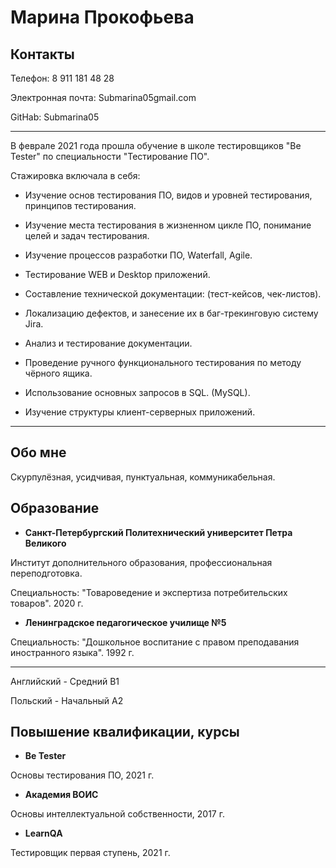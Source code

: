 # Марина Прокофьева

## Контакты

Телефон: 8 911 181 48 28


Электронная почта: Submarina05gmail.com


GitHab: Submarina05


***
В феврале 2021 года прошла обучение в школе тестировщиков "Be Tester" по специальности
"Тестирование ПО".


Стажировка включала в себя:


* Изучение основ тестирования ПО, видов и уровней тестирования, принципов тестирования.


* Изучение места тестирования в жизненном цикле ПО, понимание целей и задач тестирования.


* Изучение процессов разработки ПО, Waterfall, Agile.


* Тестирование WEB и Desktop приложений.


* Составление технической документации: (тест-кейсов, чек-листов).


* Локализацию дефектов, и занесение их в баг-трекинговую систему Jira.
* Анализ и тестирование документации.


* Проведение ручного функционального тестирования по методу чёрного ящика.

* Использование основных запросов в SQL. (MySQL).


* Изучение структуры клиент-серверных приложений.




---


## Обо мне


Скурпулёзная, усидчивая, пунктуальная, коммуникабельная.


## Образование


* **Санкт-Петербургский Политехнический университет Петра Великого**


Институт дополнительного образования, профессиональная переподготовка.


Специальность: "Товароведение и экспертиза потребительских товаров". 2020 г.


* **Ленинградское педагогическое училище №5**


Специальность: "Дошкольное воспитание с правом преподавания иностранного языка". 1992 г.


---
Английский - Средний B1


Польский - Начальный A2


## Повышение квалификации, курсы


* **Be Tester**


Основы тестирования ПО, 2021 г.


* **Академия ВОИС**


Основы интеллектуальной собственности, 2017 г.


* **LearnQA**


Тестировщик первая ступень, 2021 г.

